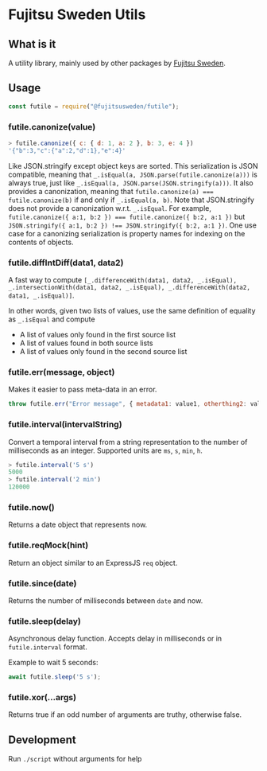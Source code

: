 # Fujitsu Sweden Utils

## What is it

A utility library, mainly used by other packages by [Fujitsu Sweden](https://www.npmjs.com/org/fujitsusweden).

## Usage

```js
const futile = require("@fujitsusweden/futile");
```

### futile.canonize(value)

```js
> futile.canonize({ c: { d: 1, a: 2 }, b: 3, e: 4 })
'{"b":3,"c":{"a":2,"d":1},"e":4}'
```

Like JSON.stringify except object keys are sorted.
This serialization is JSON compatible, meaning that `_.isEqual(a, JSON.parse(futile.canonize(a)))` is always true, just like `_.isEqual(a, JSON.parse(JSON.stringify(a)))`.
It also provides a canonization, meaning that `futile.canonize(a) === futile.canonize(b)` if and only if `_.isEqual(a, b)`.
Note that JSON.stringify does not provide a canonization w.r.t. `_.isEqual`.
For example, `futile.canonize({ a:1, b:2 }) === futile.canonize({ b:2, a:1 })` but `JSON.stringify({ a:1, b:2 }) !== JSON.stringify({ b:2, a:1 })`.
One use case for a canonizing serialization is property names for indexing on the contents of objects.

### futile.diffIntDiff(data1, data2)

A fast way to compute `[_.differenceWith(data1, data2, _.isEqual), _.intersectionWith(data1, data2, _.isEqual), _.differenceWith(data2, data1, _.isEqual)]`.

In other words, given two lists of values, use the same definition of equality as `_.isEqual` and compute

- A list of values only found in the first source list
- A list of values found in both source lists
- A list of values only found in the second source list

### futile.err(message, object)

Makes it easier to pass meta-data in an error.

```js
throw futile.err("Error message", { metadata1: value1, otherthing2: value2 })
```

### futile.interval(intervalString)

Convert a temporal interval from a string representation to the number of milliseconds as an integer.
Supported units are `ms`, `s`, `min`, `h`.

```js
> futile.interval('5 s')
5000
> futile.interval('2 min')
120000
```

### futile.now()

Returns a date object that represents now.

### futile.reqMock(hint)

Return an object similar to an ExpressJS `req` object.

### futile.since(date)

Returns the number of milliseconds between `date` and now.

### futile.sleep(delay)

Asynchronous delay function.
Accepts delay in milliseconds or in `futile.interval` format.

Example to wait 5 seconds:

```js
await futile.sleep('5 s');
```

### futile.xor(...args)

Returns true if an odd number of arguments are truthy, otherwise false.

## Development

Run `./script` without arguments for help
